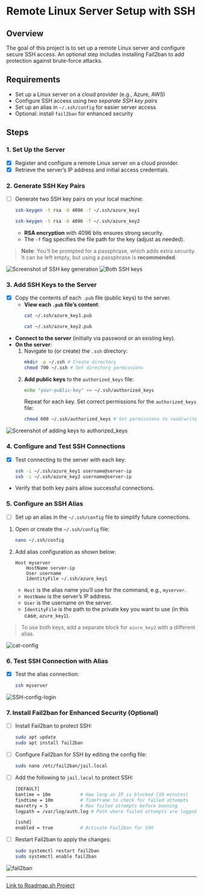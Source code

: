 # Remote Linux Server Setup with SSH

## Overview
The goal of this project is to set up a remote Linux server and configure secure SSH access. An optional step includes installing Fail2ban to add protection against brute-force attacks.

## Requirements
- Set up a Linux server on a cloud provider (e.g., Azure, AWS)
- Configure SSH access using *two separate SSH key pairs*
- Set up an alias in `~/.ssh/config` for easier server access
- Optional: install `fail2ban` for enhanced security

## Steps

### 1. Set Up the Server

- [x] Register and configure a remote Linux server on a cloud provider.
- [x] Retrieve the server’s IP address and initial access credentials.

### 2. Generate SSH Key Pairs

- [ ] Generate two SSH key pairs on your local machine:
    ```bash
    ssh-keygen -t rsa -b 4096 -f ~/.ssh/azure_key1
    ```
    ```bash
    ssh-keygen -t rsa -b 4096 -f ~/.ssh/azure_key2
    ```
    - **RSA encryption** with 4096 bits ensures strong security.
    - The `-f` flag specifies the file path for the key (adjust as needed).

> **Note**: You’ll be prompted for a passphrase, which adds extra security. It can be left empty, but using a passphrase is **recommended**.

![Screenshot of SSH key generation](screenshot_path_here)
![Both SSH keys]()

### 3. Add SSH Keys to the Server

- [x] Copy the contents of each `.pub` file (public keys) to the server.
    - **View each `.pub` file’s content**:
        ```bash
        cat ~/.ssh/azure_key1.pub
        ```
        ```bash
        cat ~/.ssh/azure_key2.pub
        ```

- **Connect to the server** (initially via password or an existing key).
- **On the server**:
    1. Navigate to (or create) the `.ssh` directory:
        ```bash
        mkdir -p ~/.ssh # Create directory
        chmod 700 ~/.ssh # Set directory permissions
        ```
    2. **Add public keys** to the `authorized_keys` file:
        ```bash
        echo "your-public-key" >> ~/.ssh/authorized_keys
        ```
        Repeat for each key. Set correct permissions for the `authorized_keys` file:
        ```bash
        chmod 600 ~/.ssh/authorized_keys # Set permissions to read/write for the owner only
        ```

![Screenshot of adding keys to authorized_keys](screenshot_path_here)

### 4. Configure and Test SSH Connections

- [x] Test connecting to the server with each key:
    ```bash
    ssh -i ~/.ssh/azure_key1 username@server-ip
    ssh -i ~/.ssh/azure_key2 username@server-ip
    ```
- Verify that both key pairs allow successful connections.

### 5. Configure an SSH Alias

- [ ] Set up an alias in the `~/.ssh/config` file to simplify future connections.

1. Open or create the `~/.ssh/config` file:
    ```bash
    nano ~/.ssh/config
    ```
2. Add alias configuration as shown below:
    ```plaintext
    Host myserver
        HostName server-ip
        User username
        IdentityFile ~/.ssh/azure_key1
    ```
    - `Host` is the alias name you’ll use for the command, e.g., `myserver`.
    - `HostName` is the server’s IP address.
    - `User` is the username on the server.
    - `IdentityFile` is the path to the private key you want to use (in this case, `azure_key1`).

> To use both keys, add a separate block for `azure_key2` with a different alias.

![cat-config]()

### 6. Test SSH Connection with Alias

- [x] Test the alias connection:
    ```bash
    ssh myserver
    ```
  
![SSH-config-login](screenshot_path_here)

### 7. Install Fail2ban for Enhanced Security (Optional)

- [ ] Install Fail2ban to protect SSH:
    ```bash
    sudo apt update
    sudo apt install fail2ban
    ```

- [ ] Configure Fail2ban for SSH by editing the config file:
    ```bash
    sudo nano /etc/fail2ban/jail.local
    ```

- [ ] Add the following to `jail.local` to protect SSH:
    ```bash
    [DEFAULT]
    bantime = 10m           # How long an IP is blocked (10 minutes)
    findtime = 10m          # Timeframe to check for failed attempts
    maxretry = 5            # Max failed attempts before banning
    logpath = /var/log/auth.log # Path where failed attempts are logged

    [sshd]
    enabled = true          # Activate Fail2ban for SSH
    ```

- [ ] Restart Fail2ban to apply the changes:
    ```bash
    sudo systemctl restart fail2ban
    sudo systemctl enable fail2ban
    ```

![fail2ban](link)

---

[Link to Roadmap.sh Project](https://roadmap.sh/projects/ssh-remote-server-setup)
